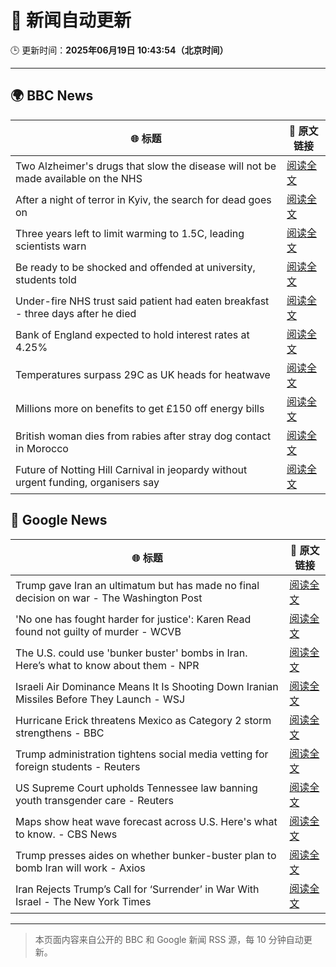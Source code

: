 # 🧠 新闻自动更新

🕒 更新时间：**2025年06月19日 10:43:54（北京时间）**

---

## 🌍 BBC News

| 🌐 标题 | 🔗 原文链接 |
|--------|-------------|
| Two Alzheimer's drugs that slow the disease will not be made available on the NHS | [阅读全文](https://www.bbc.com/news/articles/cq8zxx9kk0ko) |
| After a night of terror in Kyiv, the search for dead goes on | [阅读全文](https://www.bbc.com/news/articles/c98j1y70e95o) |
| Three years left to limit warming to 1.5C, leading scientists warn | [阅读全文](https://www.bbc.com/news/articles/cn4l927dj5zo) |
| Be ready to be shocked and offended at university, students told | [阅读全文](https://www.bbc.com/news/articles/c74z8l8vkx3o) |
| Under-fire NHS trust said patient had eaten breakfast - three days after he died | [阅读全文](https://www.bbc.com/news/articles/cly2r0x9xwlo) |
| Bank of England expected to hold interest rates at 4.25% | [阅读全文](https://www.bbc.com/news/articles/c98wyyk475no) |
| Temperatures surpass 29C as UK heads for heatwave | [阅读全文](https://www.bbc.com/news/articles/c8d6jmmdq5go) |
| Millions more on benefits to get £150 off energy bills | [阅读全文](https://www.bbc.com/news/articles/cx2kym1pvn4o) |
| British woman dies from rabies after stray dog contact in Morocco | [阅读全文](https://www.bbc.com/news/articles/c98wyllp170o) |
| Future of Notting Hill Carnival in jeopardy without urgent funding, organisers say | [阅读全文](https://www.bbc.com/news/articles/cq8zxk083qko) |

## 📰 Google News

| 🌐 标题 | 🔗 原文链接 |
|--------|-------------|
| Trump gave Iran an ultimatum but has made no final decision on war - The Washington Post | [阅读全文](https://news.google.com/rss/articles/CBMigwFBVV95cUxOYTlGbFRTMkxPQnh1RTd6YWh3dWo0MVYxTUdMY2d1X1BXczNIeGpxcmI1bHBTSmlxQ2lWSDEwMVo3WDZhakc2OGs3NHdEempSSUpKVE9XY05LSXNHT2lKd05YWjlzdlhHZTRmT05DRmdnODFYa3lfUF82RU93ZEdJa243NA?oc=5) |
| 'No one has fought harder for justice': Karen Read found not guilty of murder - WCVB | [阅读全文](https://news.google.com/rss/articles/CBMifEFVX3lxTE9MY0I5aTRXNTR0VDg5akx5YjBncVlnRnZwT0dqcXBWd1NNV0N1ZFYwV2RVLUs3eG8ydkE4QVZZUVhuc3lHenVsbzc5ZmdtNjl0aFN2cFpTaW0wdjdCNHhiN3BGYklqSzJKeFNCTEJEb0I2Q1RheWctcVF2bW8?oc=5) |
| The U.S. could use 'bunker buster' bombs in Iran. Here’s what to know about them - NPR | [阅读全文](https://news.google.com/rss/articles/CBMicEFVX3lxTE5XZXdzSG1KWkFGbkNadkhGTVFTdnpRa0p3Tlc2S0tXUzFnTmxzWmZVMmJtblJNTVhKakZtbnhQTE1IOUZnZDdGZnlNM1VnNktWbHJHN2xtQ0xod2VoQk5ZWmVGQzB2cHhySjBnWXV3MkU?oc=5) |
| Israeli Air Dominance Means It Is Shooting Down Iranian Missiles Before They Launch - WSJ | [阅读全文](https://news.google.com/rss/articles/CBMiygFBVV95cUxOOU9QUHNKRkV5MkZnNGtLVFlXTDI1a0FDTTFrTlkyMjVPWDhSRDFnUnF3UVZlTmNtMlM2NWh6ck1SZkMyU09yTUl2SkRjWXZ2VGRqMXNlem5NcUs1R1BUeG91Yl9LcFpBSGlHaW5WUjV6M2poNTJEQU1fX0VhYzZPLVV3dWdJa3NiTHhlUjdTY2FMR09HSzZQMUhLSGVyVk1Ca3lJUVdVdXlpejNleHZzY0FlZF9jelMyaFkyczZxNmpiM250NkhEc2l3?oc=5) |
| Hurricane Erick threatens Mexico as Category 2 storm strengthens - BBC | [阅读全文](https://news.google.com/rss/articles/CBMiWkFVX3lxTE1uQk5GMnRKa1MwVzZCUGZhTzRDcGVBVHNneWJ1QlZyM2txdTE5NDZUQ2xCT2xIVHJBT0ViYXc5RWFBdVlZWnNHamg2ZGZWZVJPVktkSXVaclBmQdIBX0FVX3lxTE9aNENpdE1iczNBVGNtRERGY0Ixb1lnSjNSWlViUkFZQks4SHV6c2w2QkluY0NNNG1tcE02Q1c3YXlqd1ZxUFlJUHZUaHRPdU1yWmxqOXFpVGxLbTRORVNV?oc=5) |
| Trump administration tightens social media vetting for foreign students - Reuters | [阅读全文](https://news.google.com/rss/articles/CBMiwwFBVV95cUxPdkFrRTNyLUFJRlJYODBtWXpyM3NCTllCSHgtOV8wc3pNUklUMHNMdVRvWDF3aWp6eWQ1c2NPZXV0QllJTjZzdlJ4aGEzNFdnc21QbExiM1lHMG9tQWNRMFJOSm1OYVVGTnJDZE1EellpQ3pMUXNMWVdsMEpWUzBVMWlpaF9JX2lKVDgzcWNSQ1hfbTFnTGJzY1N6Zk5WZDZXa25ueHVCY3RmR3V2TWc2QnBEYk8tNzB0TE5xbUhKZDN6Wkk?oc=5) |
| US Supreme Court upholds Tennessee law banning youth transgender care - Reuters | [阅读全文](https://news.google.com/rss/articles/CBMisgFBVV95cUxORElVazRzY3RmZjZ2UFpGRUNwOXBtYkg5ZmY3OE1PVk01M2RHcTRieEw2QWRhSnprX3FldVdjRU5qM3JzeXlKOE5BbjNhS1JRTXZKX0JSd0oxdVFmNEVUSGVGekVjUVJ1dEh1dlFXOXZrdHJSeHpIaEpXaFRlbVVCdHBtY0diQlpwNURVZGx1V2ZkRTlhc3F2Zm1VeUlRVUM4dUtrR0JhT250QzU0Y2JPeWNR?oc=5) |
| Maps show heat wave forecast across U.S. Here's what to know. - CBS News | [阅读全文](https://news.google.com/rss/articles/CBMidEFVX3lxTE84MzRIcmFRLTJ5SE1ZWXFoVV9Nc0t3QXBxcWZ1QS1ObERBVXBOdHBuY2ZHQTI4ci12VF9Zb0Y4SHZxU1BMZFgxWk1mMDJZR0dEbWY5d3RsamZEQ3BzRGI4a0RLSzRXVEdOdEpqUmtFUW11RFlw0gF6QVVfeXFMTWpfa3JVcWZSLXRsNFdOQ1d1RmtscGEyeHlxSG4wVzJMVndTLURGU0ZDcF83VDhoTFJMdF9sb05wbnplXzdkeW9hS1VndlFGdG9XU25tVTdRTUotWFdhSHF3VENOcFNQVlhTSHhZTkxMQm5lTnlWTGxxVkE?oc=5) |
| Trump presses aides on whether bunker-buster plan to bomb Iran will work - Axios | [阅读全文](https://news.google.com/rss/articles/CBMihAFBVV95cUxQLVFVZVpSWjdSdmhiZEctbHVseVAwdEdkWkxmZElMcFpKMnV6WWJWeDBRQzNzOHI5MGw2S0wxRnBPYm5WeWRZdU1lb2ZwMDZGdVI1clJVTjZVX1BET0ZabGI3eFVFRVhFaW5sSVhjdTB2RVZVX19PUG1nVG1vVnZMZUFOUlk?oc=5) |
| Iran Rejects Trump’s Call for ‘Surrender’ in War With Israel - The New York Times | [阅读全文](https://news.google.com/rss/articles/CBMigAFBVV95cUxNOWhXVklTLWlrRXhPM3EzSFh4QnJMNl9nNktUVi1WZ2FmWUhDMTU4RVBqWUFaNmdpLUNYeFBMQVpUaC0zRmo5akItQ00xeUQ5d0dYdy1VeG1qMFR4aExPNlNaV3NIRzJTd2REalVGcFAwSUt6cy1PVThMaXEzcXRXNw?oc=5) |

---
> 本页面内容来自公开的 BBC 和 Google 新闻 RSS 源，每 10 分钟自动更新。
